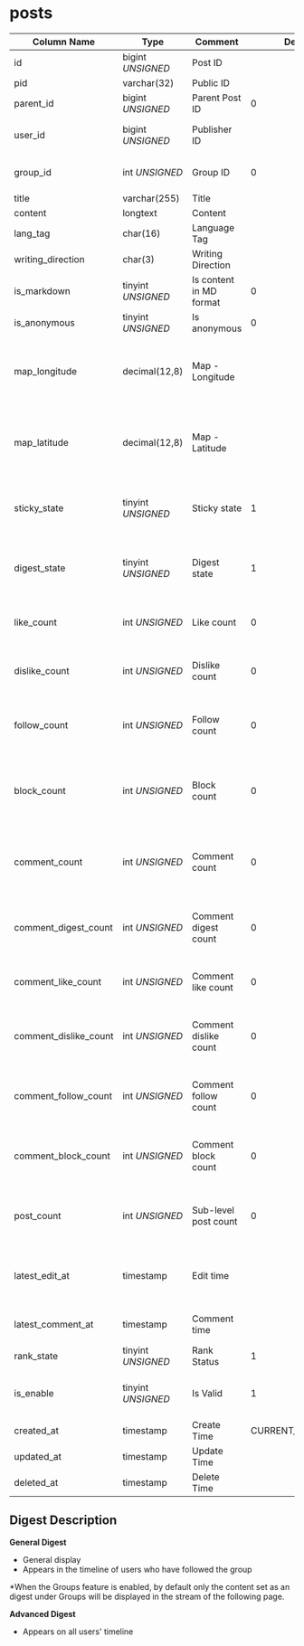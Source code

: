 # posts

| Column Name | Type | Comment | Default | Null | Remark |
| --- | --- | --- | --- | --- | --- |
| id | bigint *UNSIGNED* | Post ID | | NO | Auto Increment |
| pid | varchar(32) | Public ID |  | NO | **Unique** |
| parent_id | bigint *UNSIGNED* | Parent Post ID | 0 | NO | 0 means no parent |
| user_id | bigint *UNSIGNED* | Publisher ID |  | NO | Related field [users->id](../users/users.md) |
| group_id | int *UNSIGNED* | Group ID | 0 | NO | Related field [groups->id](groups.md) |
| title | varchar(255) | Title |  | YES |  |
| content | longtext | Content |  | YES |  |
| lang_tag | char(16) | Language Tag |  | YES |  |
| writing_direction | char(3) | Writing Direction |  | YES |  |
| is_markdown | tinyint *UNSIGNED* | Is content in MD format | 0 | NO | 0.No / 1.Yes |
| is_anonymous | tinyint *UNSIGNED* | Is anonymous | 0 | NO | 0.No / 1.Yes |
| map_longitude | decimal(12,8) | Map - Longitude |  | YES | Decimal, range -180~180, negative for west longitude |
| map_latitude | decimal(12,8) | Map - Latitude |  | YES | Decimal, range -90~90, negative for south latitude |
| sticky_state | tinyint *UNSIGNED* | Sticky state | 1 | NO | 1.No / 2.Group Sticky / 3.Global Sticky |
| digest_state | tinyint *UNSIGNED* | Digest state | 1 | NO | 1.No / 2.General Digest / 3.Advanced Digest |
| like_count | int *UNSIGNED* | Like count | 0 | NO | Number of users who liked the post |
| dislike_count | int *UNSIGNED* | Dislike count | 0 | NO | Number of users who disliked the post |
| follow_count | int *UNSIGNED* | Follow count | 0 | NO | Number of users who followed (saved) the post |
| block_count | int *UNSIGNED* | Block count | 0 | NO | Number of users who blocked (not interested) the post |
| comment_count | int *UNSIGNED* | Comment count | 0 | NO | Number of comments on the post, including second-level replies |
| comment_digest_count | int *UNSIGNED* | Comment digest count | 0 | NO | Total number of digest comments on the post |
| comment_like_count | int *UNSIGNED* | Comment like count | 0 | NO | Total number of likes on all comments |
| comment_dislike_count | int *UNSIGNED* | Comment dislike count | 0 | NO | Total number of dislikes on all comments |
| comment_follow_count | int *UNSIGNED* | Comment follow count | 0 | NO | Total number of follows on all comments |
| comment_block_count | int *UNSIGNED* | Comment block count | 0 | NO | Total number of blocks on all comments |
| post_count | int *UNSIGNED* | Sub-level post count | 0 | NO | Total number of posts referencing it |
| latest_edit_at | timestamp | Edit time |  | YES | If editable after publish, record edit time here |
| latest_comment_at | timestamp | Comment time |  | YES | Time of the latest comment |
| rank_state | tinyint *UNSIGNED* | Rank Status | 1 | NO | 1.Not set |
| is_enable | tinyint *UNSIGNED* | Is Valid | 1 | NO | 0.Invalid (visible only to yourself) / 1.Valid |
| created_at | timestamp | Create Time | CURRENT_TIMESTAMP | NO | Publish time |
| updated_at | timestamp | Update Time |  | YES |  |
| deleted_at | timestamp | Delete Time |  | YES |  |

## Digest Description

**General Digest**
- General display
- Appears in the timeline of users who have followed the group

*When the Groups feature is enabled, by default only the content set as an digest under Groups will be displayed in the stream of the following page.

**Advanced Digest**
- Appears on all users' timeline
